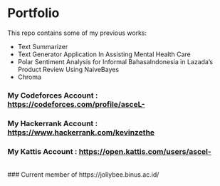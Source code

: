 # Portfolio

This repo contains some of my previous works:
- Text Summarizer
- Text Generator Application In Assisting Mental Health Care
- Polar Sentiment Analysis for Informal BahasaIndonesia in Lazada’s Product Review Using NaiveBayes
- Chroma
 
### My Codeforces Account : https://codeforces.com/profile/asceL-
### My Hackerrank Account : https://www.hackerrank.com/kevinzethe
### My Kattis Account : https://open.kattis.com/users/ascel-
<br>
### Current member of https://jollybee.binus.ac.id/
